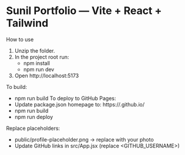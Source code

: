 Sunil Portfolio — Vite + React + Tailwind
=========================================

How to use
1. Unzip the folder.
2. In the project root run:
   - npm install
   - npm run dev
3. Open http://localhost:5173

To build:
- npm run build
To deploy to GitHub Pages:
- Update package.json homepage to: https://<your-username>.github.io/<repo-name>
- npm run build
- npm run deploy

Replace placeholders:
- public/profile-placeholder.png -> replace with your photo
- Update GitHub links in src/App.jsx (replace <GITHUB_USERNAME>)
